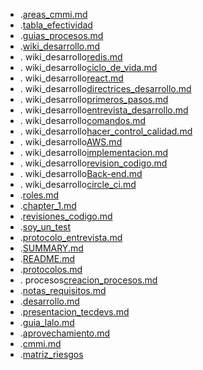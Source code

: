 - .[areas_cmmi.md](./areas_cmmi.md)
- .[tabla_efectividad](./tabla_efectividad)
- .[guias_procesos.md](./guias_procesos.md)
- .[wiki_desarrollo.md](./wiki_desarrollo.md)
- .  wiki_desarrollo[redis.md](./wiki_desarrollo/redis.md)
- .  wiki_desarrollo[ciclo_de_vida.md](./wiki_desarrollo/ciclo_de_vida.md)
- .  wiki_desarrollo[react.md](./wiki_desarrollo/react.md)
- .  wiki_desarrollo[directrices_desarrollo.md](./wiki_desarrollo/directrices_desarrollo.md)
- .  wiki_desarrollo[primeros_pasos.md](./wiki_desarrollo/primeros_pasos.md)
- .  wiki_desarrollo[entrevista_desarrollo.md](./wiki_desarrollo/entrevista_desarrollo.md)
- .  wiki_desarrollo[comandos.md](./wiki_desarrollo/comandos.md)
- .  wiki_desarrollo[hacer_control_calidad.md](./wiki_desarrollo/hacer_control_calidad.md)
- .  wiki_desarrollo[AWS.md](./wiki_desarrollo/AWS.md)
- .  wiki_desarrollo[implementacion.md](./wiki_desarrollo/implementacion.md)
- .  wiki_desarrollo[revision_codigo.md](./wiki_desarrollo/revision_codigo.md)
- .  wiki_desarrollo[Back-end.md](./wiki_desarrollo/Back-end.md)
- .  wiki_desarrollo[circle_ci.md](./wiki_desarrollo/circle_ci.md)
- .[roles.md](./roles.md)
- .[chapter_1.md](./chapter_1.md)
- .[revisiones_codigo.md](./revisiones_codigo.md)
- .[soy_un_test](./soy_un_test)
- .[protocolo_entrevista.md](./protocolo_entrevista.md)
- .[SUMMARY.md](./SUMMARY.md)
- .[README.md](./README.md)
- .[protocolos.md](./protocolos.md)
- .  procesos[creacion_procesos.md](./procesos/creacion_procesos.md)
- .[notas_requisitos.md](./notas_requisitos.md)
- .[desarrollo.md](./desarrollo.md)
- .[presentacion_tecdevs.md](./presentacion_tecdevs.md)
- .[guia_lalo.md](./guia_lalo.md)
- .[aprovechamiento.md](./aprovechamiento.md)
- .[cmmi.md](./cmmi.md)
- .[matriz_riesgos](./matriz_riesgos)
